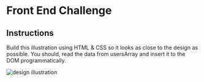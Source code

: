
# Front End Challenge

## Instructions

Build this illustration using HTML & CSS so it looks as close to the design as possible.
You should, read the data from usersArray and insert it to the DOM programmatically.

![design illustration](./profile_card.jpg)
